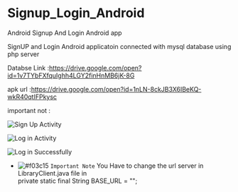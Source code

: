 # Signup_Login_Android
Android Signup And Login Android app

SignUP and Login Android applicatoin 
connected with mysql database using php server 


Databse Link :https://drive.google.com/open?id=1v7TYbFXfquIghh4LGY2finHnMB6jK-8G

apk url :https://drive.google.com/open?id=1nLN-8ckJB3X6IBeKQ-wkR40qtIFPkysc

important not : 
        
![Sign Up Activity](https://lh3.googleusercontent.com/U-Vji18dFqj4-mZ5GRoMd8F1rtRssrlIGVqJx08J26YpWUZX7LMFr201dRToUOuhQ0BElCH7WCZOaeGwwghB2YYtthV9dXVG50pMEKE198nKqzwGpxP5SWVp7qetgA8zb3d5PMwXr4sEmW_SPu2cczTBle7ktgrOZe2po5AWa_RXv8inHZxLQHK-1rgmZWdyRlLOkD23VUW_JQQcXVN1UbVe5z2lfj8AFuVNHJboAd1VsbxSemdmxT6yiM84z1CiJuy5P1r28E3ZQ7v3ZJdooj5CRGaKe0U2wEqKcbzucMYcdWZAi3752lMKBo8QrMyFjGcUEOHps9aP7mQ7nxVzVxQhgBVkQezW3kLtJD9XHadrd4G31IfbR39-WqZe0-_CTiN9MaRr6Rjhq5-a1VX_7Gr-bLRi57hLOAFhzXg47xsyhLb2-Q38razbLtEv1oTcinjOxHxYhF5qfxyfDReleJVWiOx1NzYMud_R8D6k4NDSqvbWafHBa0RHrp45d6ogw0VIRXnQyzXv4FBF_vV4Qv6XbvUams1GivvBrCdPRFIgpPaLDtlpgP0hrfMQMhw_CsyJH1eNngocWbjJM-K7qpqwkTIbaXRLZJWET2MBGPUHVdv6xcC0Ebag_n2IQeByDYjj1CZD7zXb7U5u_2oUY1gkENFtI0nDwu6YALrAUD2AopgL7aIvoQkWT4zGIw=w366-h625-no?authuser=0)

![Log in  Activity](https://lh3.googleusercontent.com/CQQMAxsgpWmYoQjELD1qRxzUrVoP3KPXlkeEF2RQ63OPo6FC2GqVag743AZ45qWxzb0pp0GKbA_rZZZjoRr4vz1bkHpkYHOb7PKBz84GNa3JcXpJdp19lU_KpijMJq2plBYKbs9VMSCrBTy20hXOw82bp3rZbaHtMFK7CZXiEnFkqjQty_hxnDjGgjfY0I8u837wCHtpEu7lXxs7lQo8S7rkOHQnqdPeuPji-EFAWiAHl9DziiXrtdUuIbIUtEQd_uF_IPFT_sskAP18eGvtLtyGbaeUeJ9jwdzSdApmy5sLK8cYI8EyEIQZjzIo1z--9_ku-wKinD4vTeu6bgVLF2N-CZoleVJfSBbl10EhnChGfQVEFknsgj51_9EMto8W4g4oe80GFLu8p8kzlwCsfwLyrygi9sPfyrLjUKxUrZM5SJusoJ6Tfj8aDkH0giDhL-ZvWiOdwUl6wI7XxBmtLugOhAxmOqTaI8uaklH_GFWBIIkj4QV_hvRo58Hapc6Lw_SCmDzTGs5xNH48rEX-9oWy-lD-oLcg6Am5EbNqrQzX8Lg-qiaj6C04HhtPpV6f6UhyKydoemzZqSAarsiZYXZH7mefrWKhP3tYgWxG_pzND3PYSwPzo5arFuEzriIOvapCYTXIy1q22LjtR5BMFVtDo23yEWn4fcDdf_lrZE6PUoEZuc8HxczKYNAPjw=w366-h625-no?authuser=0)

![Log in Successfully](https://lh3.googleusercontent.com/WJYEpUW7_GJjbAYIZ6RanMuZa6I3yK12QF51NUYrJOKdba3DYdDGoEXCswUyoY_Uo2g27D_KNlfOULL2bzUrAO5JZZ-lQkzXl5IDfiJYe4JKaCDoeqppkhvDgNqHPSYqCa45-rEpNcHtnhKJ7Chg4SBfWrkWcwQIO4rDTzuvYjc90_xxJz8v5dqZNTRM2wZzELW9_QE4n7cJS-dOSQlxnJyynGcgyxdipvgf8mBqGVaJcI3ZragdM3e7Bp3eCcvkcplpW1NS18Uplya7fNpZCpHp3BRHy-es2nIHnzw3W-TnsPqjL2J_SR82ZDcMuCr6cJZ29mpyq9yNyRhT9fuR-B_8tGpZqI89llsKbHX8eotVBocs7ODreR-maNeWPwXUnUxVNzs0OfJ8kpjAVL2yKxfj-ujri2m_LRVWzqtZw80NKqtVVcHl5YojNdXZZpyV-542jpQMjd6WQRYEE9zjHOp6SgAnukakAZp_Sif_ESnF7NXB-jlh8spRAQHKwdjtc9EB0qlumw8uOix3OWU1Rf3mGVzOZeEPUEJcijPEwyu09m8te79GwYNbetcWilWPNjJf-zc2b9q_JF6mAdfPRaRM88N8ujFGiv-w1yFu56sNN8roUoEeDida7PnzvRbvVi_h0mMWLid2OVElJQOUZxQ6XFTF1_0wZ5NzimldUNnX-6LDgCSFxQwuzkyJWA=w366-h625-no?authuser=0)
- ![#f03c15](https://placehold.it/15/f03c15/000000?text=+) `Important Note`
You Have to change the url server in LibraryClient.java file in  
private static final String BASE_URL = "";

